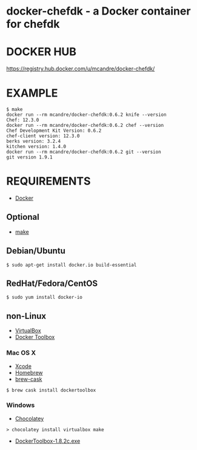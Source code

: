 # docker-chefdk - a Docker container for chefdk

# DOCKER HUB

https://registry.hub.docker.com/u/mcandre/docker-chefdk/

# EXAMPLE

```
$ make
docker run --rm mcandre/docker-chefdk:0.6.2 knife --version
Chef: 12.3.0
docker run --rm mcandre/docker-chefdk:0.6.2 chef --version
Chef Development Kit Version: 0.6.2
chef-client version: 12.3.0
berks version: 3.2.4
kitchen version: 1.4.0
docker run --rm mcandre/docker-chefdk:0.6.2 git --version
git version 1.9.1
```

# REQUIREMENTS

* [Docker](https://www.docker.com/)

## Optional

* [make](http://www.gnu.org/software/make/)

## Debian/Ubuntu

```
$ sudo apt-get install docker.io build-essential
```

## RedHat/Fedora/CentOS

```
$ sudo yum install docker-io
```

## non-Linux

* [VirtualBox](https://www.virtualbox.org/)
* [Docker Toolbox](https://www.docker.com/toolbox)

### Mac OS X

* [Xcode](http://itunes.apple.com/us/app/xcode/id497799835?ls=1&mt=12)
* [Homebrew](http://brew.sh/)
* [brew-cask](http://caskroom.io/)

```
$ brew cask install dockertoolbox
```

### Windows

* [Chocolatey](https://chocolatey.org/)

```
> chocolatey install virtualbox make
```

* [DockerToolbox-1.8.2c.exe](https://github.com/docker/toolbox/releases/download/v1.8.2c/DockerToolbox-1.8.2c.exe)
